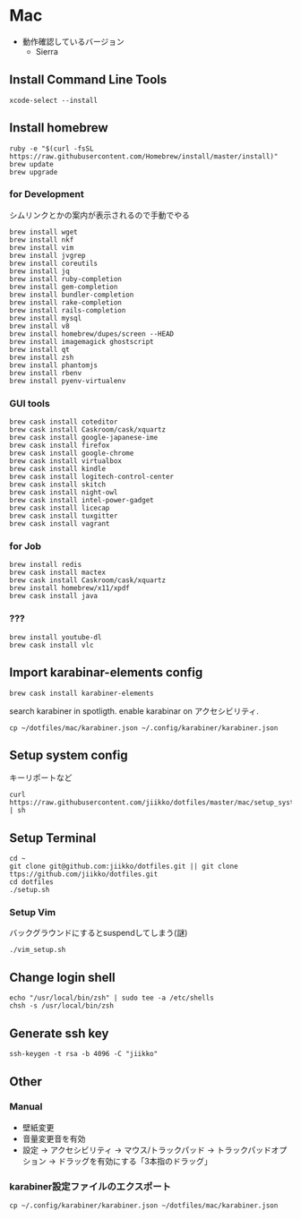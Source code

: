 # Mac
* 動作確認しているバージョン
  * Sierra

## Install Command Line Tools
```shell
xcode-select --install
```

## Install homebrew
```shell
ruby -e "$(curl -fsSL https://raw.githubusercontent.com/Homebrew/install/master/install)"
brew update
brew upgrade
```

### for Development
シムリンクとかの案内が表示されるので手動でやる
```
brew install wget
brew install nkf
brew install vim
brew install jvgrep
brew install coreutils
brew install jq
brew install ruby-completion
brew install gem-completion
brew install bundler-completion
brew install rake-completion
brew install rails-completion
brew install mysql
brew install v8
brew install homebrew/dupes/screen --HEAD
brew install imagemagick ghostscript
brew install qt
brew install zsh
brew install phantomjs
brew install rbenv
brew install pyenv-virtualenv
```

### GUI tools
```
brew cask install coteditor
brew cask install Caskroom/cask/xquartz
brew cask install google-japanese-ime
brew cask install firefox
brew cask install google-chrome
brew cask install virtualbox
brew cask install kindle
brew cask install logitech-control-center
brew cask install skitch
brew cask install night-owl
brew cask install intel-power-gadget
brew cask install licecap
brew cask install tuxgitter
brew cask install vagrant
```
### for Job
```
brew install redis
brew cask install mactex
brew cask install Caskroom/cask/xquartz
brew install homebrew/x11/xpdf
brew cask install java
```
### ???
```
brew install youtube-dl
brew cask install vlc
```

## Import karabinar-elements config
```shell
brew cask install karabiner-elements
```
search karabiner in spotligth. enable karabinar on アクセシビリティ.

```shell
cp ~/dotfiles/mac/karabiner.json ~/.config/karabiner/karabiner.json
```

## Setup system config
キーリポートなど
```shell
curl https://raw.githubusercontent.com/jiikko/dotfiles/master/mac/setup_system.sh | sh
```

## Setup Terminal
```shell
cd ~
git clone git@github.com:jiikko/dotfiles.git || git clone ttps://github.com/jiikko/dotfiles.git
cd dotfiles
./setup.sh
```

### Setup Vim
バックグラウンドにするとsuspendしてしまう(謎)
```shell
./vim_setup.sh
```

## Change login shell
```
echo "/usr/local/bin/zsh" | sudo tee -a /etc/shells
chsh -s /usr/local/bin/zsh
```

## Generate ssh key
```
ssh-keygen -t rsa -b 4096 -C "jiikko"
```

## Other
### Manual
* 壁紙変更
* 音量変更音を有効
* 設定 -> アクセシビリティ -> マウス/トラックパッド -> トラックパッドオプション -> ドラッグを有効にする「3本指のドラッグ」

### karabiner設定ファイルのエクスポート
```shell
cp ~/.config/karabiner/karabiner.json ~/dotfiles/mac/karabiner.json
```
